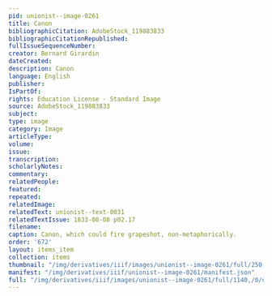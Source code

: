 ```yaml
---
pid: unionist--image-0261
title: Canon
bibliographicCitation: AdobeStock_119883833
bibliographicCitationRepublished: 
fullIssueSequenceNumber: 
creator: Bernard Girardin
dateCreated: 
description: Canon
language: English
publisher: 
IsPartOf: 
rights: Education License - Standard Image
source: AdobeStock_119883833
subject: 
type: image
category: Image
articleType: 
volume: 
issue: 
transcription: 
scholarlyNotes: 
commentary: 
relatedPeople: 
featured: 
repeated: 
relatedImage: 
relatedText: unionist--text-0031
relatedTextIssue: 1833-08-08 p02.17
filename: 
caption: Canon, which could fire grapeshot, non-metaphorically.
order: '672'
layout: items_item
collection: items
thumbnail: "/img/derivatives/iiif/images/unionist--image-0261/full/250,/0/default.jpg"
manifest: "/img/derivatives/iiif/unionist--image-0261/manifest.json"
full: "/img/derivatives/iiif/images/unionist--image-0261/full/1140,/0/default.jpg"
---
```

